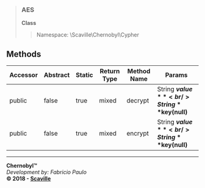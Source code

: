 > ### AES
> **Class**<br/>
> >Namespace: \Scaville\Chernobyl\Cypher<br/>
 
## Methods

Accessor | Abstract | Static | Return Type | Method Name | Params
--- | --- | --- | --- | --- | ---
| public | false | true | mixed | decrypt | String  **$value**<br/>String  **$key(null)**
| public | false | true | mixed | encrypt | String  **$value**<br/>String  **$key(null)**

---
**Chernobyl™**<br/>
_Development by: Fabricio Paulo_<br/>
**© 2018 - <a href='http://www.scaville.com'>Scaville</a>**